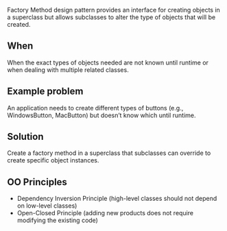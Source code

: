 Factory Method design pattern provides an interface for creating objects in a superclass but allows subclasses to alter the type of objects that will be created.

## When
When the exact types of objects needed are not known until runtime or when dealing with multiple related classes.

## Example problem
An application needs to create different types of buttons (e.g., WindowsButton, MacButton) but doesn’t know which until runtime.

## Solution
Create a factory method in a superclass that subclasses can override to create specific object instances.

## OO Principles
- Dependency Inversion Principle (high-level classes should not depend on low-level classes)
- Open-Closed Principle (adding new products does not require modifying the existing code)